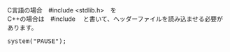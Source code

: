 C言語の場合　#include <stdlib.h>　を<br/>
C++の場合は　#include <cstdlib>　と書いて、ヘッダーファイルを読み込ませる必要があります。<br/>

<pre>
system("PAUSE");
</pre>
